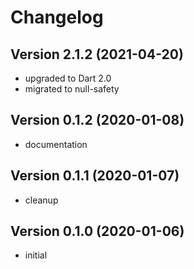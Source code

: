 # Changelog


## Version 2.1.2 (2021-04-20)

- upgraded to Dart 2.0
- migrated to null-safety


## Version 0.1.2 (2020-01-08)

- documentation



## Version 0.1.1 (2020-01-07)

- cleanup



## Version 0.1.0 (2020-01-06)

- initial